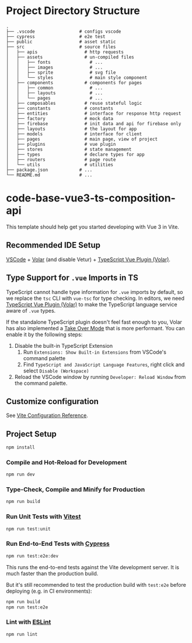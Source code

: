 # Project Directory Structure

```
.
├── .vscode                 # configs vscode
├── cypress                 # e2e test
├── public                  # asset static
├── src                     # source files
│   ├── apis                  # http requests
│   ├── assets                # un-compiled files
│   │   ├── fonts               # ...
│   │   ├── images              # ...
│   │   ├── sprite              # svg file
│   │   └── styles              # main style component
│   ├── components            # components for pages
│   │   ├── common              # ...
│   │   ├── layouts             # ...
│   │   └── pages               # ...
│   ├── composables           # reuse stateful logic
│   ├── constants             # constants
│   ├── entities              # interface for response http request
│   ├── factory               # mock data
│   ├── firebase              # init data and api for firebase only
│   ├── layouts               # the layout for app
│   ├── models                # interface for client
│   ├── pages                 # main page, view of project
│   ├── plugins               # vue plugin
│   ├── stores                # state management
│   ├── types                 # declare types for app
│   ├── routers               # page route
│   └── utils                 # utilities
├── package.json            # ...
└── README.md               # ...
```

# code-base-vue3-ts-composition-api

This template should help get you started developing with Vue 3 in Vite.

## Recommended IDE Setup

[VSCode](https://code.visualstudio.com/) + [Volar](https://marketplace.visualstudio.com/items?itemName=Vue.volar) (and disable Vetur) + [TypeScript Vue Plugin (Volar)](https://marketplace.visualstudio.com/items?itemName=Vue.vscode-typescript-vue-plugin).

## Type Support for `.vue` Imports in TS

TypeScript cannot handle type information for `.vue` imports by default, so we replace the `tsc` CLI with `vue-tsc` for type checking. In editors, we need [TypeScript Vue Plugin (Volar)](https://marketplace.visualstudio.com/items?itemName=Vue.vscode-typescript-vue-plugin) to make the TypeScript language service aware of `.vue` types.

If the standalone TypeScript plugin doesn't feel fast enough to you, Volar has also implemented a [Take Over Mode](https://github.com/johnsoncodehk/volar/discussions/471#discussioncomment-1361669) that is more performant. You can enable it by the following steps:

1. Disable the built-in TypeScript Extension
   1. Run `Extensions: Show Built-in Extensions` from VSCode's command palette
   2. Find `TypeScript and JavaScript Language Features`, right click and select `Disable (Workspace)`
2. Reload the VSCode window by running `Developer: Reload Window` from the command palette.

## Customize configuration

See [Vite Configuration Reference](https://vitejs.dev/config/).

## Project Setup

```sh
npm install
```

### Compile and Hot-Reload for Development

```sh
npm run dev
```

### Type-Check, Compile and Minify for Production

```sh
npm run build
```

### Run Unit Tests with [Vitest](https://vitest.dev/)

```sh
npm run test:unit
```

### Run End-to-End Tests with [Cypress](https://www.cypress.io/)

```sh
npm run test:e2e:dev
```

This runs the end-to-end tests against the Vite development server.
It is much faster than the production build.

But it's still recommended to test the production build with `test:e2e` before deploying (e.g. in CI environments):

```sh
npm run build
npm run test:e2e
```

### Lint with [ESLint](https://eslint.org/)

```sh
npm run lint
```
